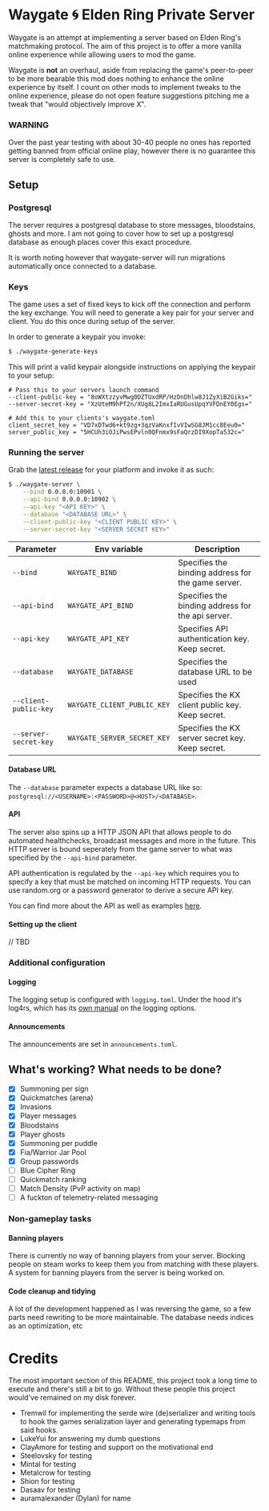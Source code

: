 # Waygate :cyclone: Elden Ring Private Server
Waygate is an attempt at implementing a server based on Elden Ring's matchmaking
protocol. The aim of this project is to offer a more vanilla online experience
while allowing users to mod the game.

Waygate is **not** an overhaul, aside from replacing the game's peer-to-peer
to be more bearable this mod does nothing to enhance the online experience by
itself.
I count on other mods to implement tweaks to the online experience, please do
not open feature suggestions pitching me a tweak that "would objectively
improve X".

### WARNING
Over the past year testing with about 30-40 people no ones has reported getting
banned from official online play, however there is no guarantee this server
is completely safe to use.

## Setup
### Postgresql
The server requires a postgresql database to store messages, bloodstains, ghosts
and more. I am not going to cover how to set up a postgresql database as enough
places cover this exact procedure.

It is worth noting however that waygate-server will run migrations automatically
once connected to a database.

### Keys
The game uses a set of fixed keys to kick off the connection and perform the key
exchange. You will need to generate a key pair for your server and client. You
do this once during setup of the server.

In order to generate a keypair you invoke:
```bash
$ ./waygate-generate-keys
```

This will print a valid keypair alongside instructions on applying the keypair
to your setup:
```
# Pass this to your servers launch command
--client-public-key = "8oWXtzzyvMwg0DZTUxdRP/HzDnDhlw8J1ZyXiB2Giks="
--server-secret-key = "XzUteM9hPf2n/XUg8L2ImxIaRUGusUpqYVFDnEY0Egs="

# Add this to your clients's waygate.toml
client_secret_key = "VD7xDTwd6+kt9zg+3qzVaKnxfIvVIwSG8JM1cc8Eeu0="
server_public_key = "5HCUh3iOJiPwsEPvln0QFnmx9sFaQrzDI9XopTa532c="
```

### Running the server
Grab the [latest release](https://github.com/vswarte/waygate-server/releases)
for your platform and invoke it as such:

```bash
$ ./waygate-server \
    --bind 0.0.0.0:10901 \
    --api-bind 0.0.0.0:10902 \
    --api-key "<API KEY>" \
    --database "<DATABASE URL>" \
    --client-public-key "<CLIENT PUBLIC KEY>" \
    --server-secret-key "<SERVER SECRET KEY>"
```

| Parameter             | Env variable                | Description                                        |
|-----------------------|-----------------------------|----------------------------------------------------|
| `--bind`              | `WAYGATE_BIND`              | Specifies the binding address for the game server. |
| `--api-bind`          | `WAYGATE_API_BIND`          | Specifies the binding address for the api server.  |
| `--api-key`           | `WAYGATE_API_KEY`           | Specifies API authentication key. Keep secret.     |
| `--database`          | `WAYGATE_DATABASE`          | Specifies the database URL to be used              |
| `--client-public-key` | `WAYGATE_CLIENT_PUBLIC_KEY` | Specifies the KX client public key. Keep secret.   |
| `--server-secret-key` | `WAYGATE_SERVER_SECRET_KEY` | Specifies the KX server secret key. Keep secret.   |

#### Database URL
The `--database` parameter expects a database URL like so: `postgresql://<USERNAME>:<PASSWORD>@<HOST>/<DATABASE>`.

#### API
The server also spins up a HTTP JSON API that allows people to do automated healthchecks,
broadcast messages and more in the future. This HTTP server is bound seperately
from the game server to what was specified by the `--api-bind` parameter.

API authentication is regulated by the `--api-key` which requires you to specify
a key that must be matched on incoming HTTP requests. You can use random.org or
a password generator to derive a secure API key.

You can find more about the API as well as examples [here](crates/api/README.md).

#### Setting up the client
// TBD

### Additional configuration
#### Logging
The logging setup is configured with `logging.toml`. Under the hood it's log4rs,
which has its [own manual](https://docs.rs/log4rs/latest/log4rs/config/index.html) on the logging options.

#### Announcements
The announcements are set in `announcements.toml`.

## What's working? What needs to be done?
 - [x] Summoning per sign
 - [x] Quickmatches (arena)
 - [x] Invasions
 - [x] Player messages
 - [x] Bloodstains
 - [x] Player ghosts
 - [x] Summoning per puddle
 - [x] Fia/Warrior Jar Pool
 - [x] Group passwords
 - [ ] Blue Cipher Ring
 - [ ] Quickmatch ranking
 - [ ] Match Density (PvP activity on map)
 - [ ] A fuckton of telemetry-related messaging

### Non-gameplay tasks
#### Banning players
There is currently no way of banning players from your server. Blocking
people on steam works to keep them you from matching with these players.
A system for banning players from the server is being worked on.

#### Code cleanup and tidying
A lot of the development happened as I was reversing the game, so a few parts
need rewriting to be more maintainable. The database needs indices as an
optimization, etc

# Credits
The most important section of this README, this project took a long time to
execute and there's still a bit to go. Without these people this project
would've remained on my disk forever.

 - Tremwil for implementing the serde wire (de)serializer and writing tools to hook the games serialization layer and generating typemaps from said hooks.
 - LukeYui for answering my dumb questions
 - ClayAmore for testing and support on the motivational end
 - Steelovsky for testing
 - Mintal for testing
 - Metalcrow for testing
 - Shion for testing
 - Dasaav for testing
 - auramalexander (Dylan) for name
